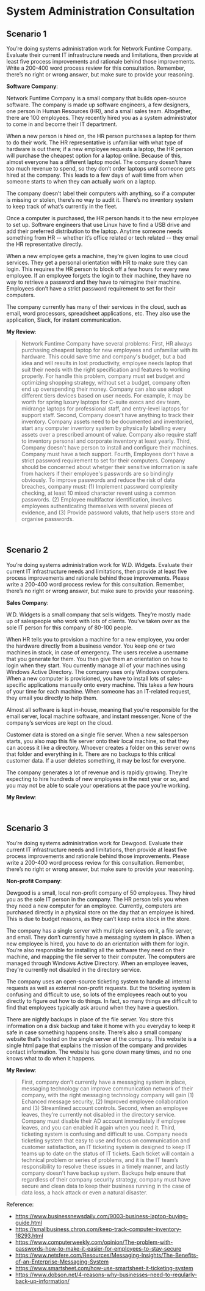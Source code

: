 # System Administration Consultation

## Scenario 1

You’re doing systems administration work for Network Funtime Company. Evaluate their current IT infrastructure needs and limitations, then provide at least five process improvements and rationale behind those improvements. Write a 200-400 word process review for this consultation. Remember, there’s no right or wrong answer, but make sure to provide your reasoning.

**Software Company**:

Network Funtime Company is a small company that builds open-source software. The company is made up software engineers, a few designers, one person in Human Resources (HR), and a small sales team. Altogether, there are 100 employees. They recently hired you as a system administrator to come in and become their IT department.

When a new person is hired on, the HR person purchases a laptop for them to do their work. The HR representative is unfamiliar with what type of hardware is out there; if a new employee requests a laptop, the HR person will purchase the cheapest option for a laptop online. Because of this, almost everyone has a different laptop model. The company doesn’t have too much revenue to spend, so they don’t order laptops until someone gets hired at the company. This leads to a few days of wait time from when someone starts to when they can actually work on a laptop.

The company doesn’t label their computers with anything, so if a computer is missing or stolen, there’s no way to audit it. There’s no inventory system to keep track of what’s currently in the fleet.

Once a computer is purchased, the HR person hands it to the new employee to set up. Software engineers that use Linux have to find a USB drive and add their preferred distribution to the laptop. Anytime someone needs something from HR -- whether it’s office related or tech related -- they email the HR representative directly.

When a new employee gets a machine, they’re given logins to use cloud services. They get a personal orientation with HR to make sure they can login. This requires the HR person to block off a few hours for every new employee. If an employee forgets the login to their machine, they have no way to retrieve a password and they have to reimagine their machine. Employees don’t have a strict password requirement to set for their computers.

The company currently has many of their services in the cloud, such as email, word processors, spreadsheet applications, etc. They also use the application, Slack, for instant communication.

**My Review**: 

> Network Funtime Company have several problems: First, HR always purchasing cheapest laptop for new employees and unfamiliar with its hardware. This could save time and company's budget, but a bad idea and will results in lost productivity, employee needs laptop that suit their needs with the right specification and features to working properly. For handle this problem, company must set budget and optimizing shopping strategy, without set a budget, company often end up overspending their money. Company can also use adopt different tiers devices based on user needs. For example, it may be worth for spring luxury laptops for C-suite execs and dev team, midrange laptops for professional staff, and entry-level laptops for support staff. Second, Company doesn't have anything to track their inventory. Company assets need to be documented and inventoried, start any computer inventory system by physically labelling every assets over a prescribed amount of value. Company also require staff to inventory personal and corporate inventory at least yearly. Third, Company doesn't have person to install and configure their machines. Company must have a tech support. Fourth, Employees don’t have a strict password requirement to set for their computers. Company should be concerned about whetger their sensitive information is safe from hackers if their employee's passwords are so bindingly obviously. To improve passwords and reduce the risk of data breaches, company must: (1) Implement password complexity checking, at least 10 mixed character revent using a common passwords. (2) Employee multifactor identification, involves employees authenticating themselves with several pieces of evidence, and (3) Provide password valuts, that help users store and organise passwords.

<br>

## Scenario 2

You’re doing systems administration work for W.D. Widgets. Evaluate their current IT infrastructure needs and limitations, then provide at least five process improvements and rationale behind those improvements. Please write a 200-400 word process review for this consultation. Remember, there’s no right or wrong answer, but make sure to provide your reasoning.

**Sales Company**:

W.D. Widgets is a small company that sells widgets. They’re mostly made up of salespeople who work with lots of clients. You’ve taken over as the sole IT person for this company of 80-100 people.

When HR tells you to provision a machine for a new employee, you order the hardware directly from a business vendor. You keep one or two machines in stock, in case of emergency. The users receive a username that you generate for them. You then give them an orientation on how to login when they start. You currently manage all of your machines using Windows Active Directory. The company uses only Windows computers. When a new computer is provisioned, you have to install lots of sales-specific applications manually onto every machine. This takes a few hours of your time for each machine. When someone has an IT-related request, they email you directly to help them.

Almost all software is kept in-house, meaning that you’re responsible for the email server, local machine software, and instant messenger. None of the company’s services are kept on the cloud.

Customer data is stored on a single file server. When a new salesperson starts, you also map this file server onto their local machine, so that they can access it like a directory. Whoever creates a folder on this server owns that folder and everything in it. There are no backups to this critical customer data. If a user deletes something, it may be lost for everyone.

The company generates a lot of revenue and is rapidly growing. They’re expecting to hire hundreds of new employees in the next year or so, and you may not be able to scale your operations at the pace you’re working.

**My Review**:

> 

<br>

## Scenario 3

You’re doing systems administration work for Dewgood. Evaluate their current IT infrastructure needs and limitations, then provide at least five process improvements and rationale behind those improvements. Please write a 200-400 word process review for this consultation. Remember, there’s no right or wrong answer, but make sure to provide your reasoning.

**Non-profit Company**:

Dewgood is a small, local non-profit company of 50 employees. They hired you as the sole IT person in the company. The HR person tells you when they need a new computer for an employee. Currently, computers are purchased directly in a physical store on the day that an employee is hired. This is due to budget reasons, as they can’t keep extra stock in the store.

The company has a single server with multiple services on it, a file server, and email. They don’t currently have a messaging system in place. When a new employee is hired, you have to do an orientation with them for login. You’re also responsible for installing all the software they need on their machine, and mapping the file server to their computer. The computers are managed through Windows Active Directory. When an employee leaves, they’re currently not disabled in the directory service.

The company uses an open-source ticketing system to handle all internal requests as well as external non-profit requests. But the ticketing system is confusing and difficult to use, so lots of the employees reach out to you directly to figure out how to do things. In fact, so many things are difficult to find that employees typically ask around when they have a question.

There are nightly backups in place of the file server. You store this information on a disk backup and take it home with you everyday to keep it safe in case something happens onsite. There’s also a small company website that’s hosted on the single server at the company. This website is a single html page that explains the mission of the company and provides contact information. The website has gone down many times, and no one knows what to do when it happens.

**My Review**:

> First, company don’t currently have a messaging system in place, messaging technology can improve communication network of their company, with the right messaging technology company will gain (1) Echanced message security, (2) Improved employee collaboration and (3) Streamlined account controls. Second, when an employee leaves, they’re currently not disabled in the directory service. Company must disable their AD account immediately if employee leaves, and you can enabled it again when you need it. Third, ticketing system is confusing and difficult to use. Company needs ticketing system that easy to use and focus on communication and customer satisfaction, an IT ticketing system is designed to keep IT teams up to date on the status of IT tickets. Each ticket will contain a technical problem or series of problems, and it is the IT team’s responsibility to resolve these issues in a timely manner, and lastly company doesn't have backup system. Backups help ensure that regardless of their company security strategy, company must have secure and clean data to keep their business running in the case of data loss, a hack attack or even a natural disaster. 

Reference:

* https://www.businessnewsdaily.com/9003-business-laptop-buying-guide.html
* https://smallbusiness.chron.com/keep-track-computer-inventory-18293.html
* https://www.computerweekly.com/opinion/The-problem-with-passwords-how-to-make-it-easier-for-employees-to-stay-secure
* https://www.netsfere.com/Resources/Messaging-Insights/The-Benefits-of-an-Enterprise-Messaging-System
* https://www.smartsheet.com/how-use-smartsheet-it-ticketing-system
* https://www.dobson.net/4-reasons-why-businesses-need-to-regularly-back-up-information/